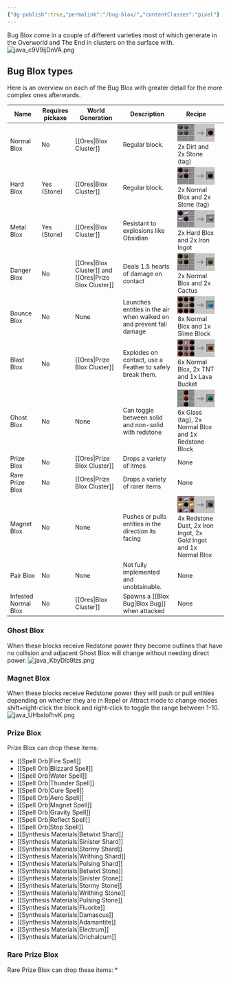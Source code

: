 ```yaml
---
{"dg-publish":true,"permalink":"/bug-blox/","contentClasses":"pixel"}
---
```


Bug Blox come in a couple of different varieties most of which generate in the Overworld and The End in clusters on the surface with. ![java_c9V9ijDnVA.png](/img/user/java_c9V9ijDnVA.png)

## Bug Blox types
Here is an overview on each of the Bug Blox with greater detail for the more complex ones afterwards.

| Name                 | Requires pickaxe | World Generation                                        | Description                                                         | Recipe                                                                                                                                                                                                 |     |
| -------------------- | ---------------- | ------------------------------------------------------- | ------------------------------------------------------------------- | ------------------------------------------------------------------------------------------------------------------------------------------------------------------------------------------------------ | --- |
| Normal Blox          | No               | [[Ores\|Blox Cluster]]                                  | Regular block.                                                      | ![recipe\|250](https://raw.githubusercontent.com/Wehavecookies56/kingdom-keys-wiki/refs/heads/main/images/normal_blox_recipe.png)<br> 2x Dirt and 2x Stone (tag)                                       |     |
| Hard Blox            | Yes (Stone)      | [[Ores\|Blox Cluster]]                                  | Regular block.                                                      | ![recipe\|250](https://raw.githubusercontent.com/Wehavecookies56/kingdom-keys-wiki/refs/heads/main/images/hard_blox_recipe.png)<br>2x Normal Blox and 2x Stone (tag)                                   |     |
| Metal Blox           | Yes (Stone)      | [[Ores\|Blox Cluster]]                                  | Resistant to explosions like Obsidian                               | ![recipe\|250](https://raw.githubusercontent.com/Wehavecookies56/kingdom-keys-wiki/refs/heads/main/images/metal_blox_recipe.png)<br>2x Hard Blox and 2x Iron Ingot                                     |     |
| Danger Blox          | No               | [[Ores\|Blox Cluster]] and [[Ores\|Prize Blox Cluster]] | Deals 1.5 hearts of damage on contact                               | ![recipe\|250](https://raw.githubusercontent.com/Wehavecookies56/kingdom-keys-wiki/refs/heads/main/images/danger_blox_recipe.png)<br>2x Normal Blox and 2x Cactus                                      |     |
| Bounce Blox          | No               | None                                                    | Launches entities in the air when walked on and prevent fall damage | ![recipe\|250](https://raw.githubusercontent.com/Wehavecookies56/kingdom-keys-wiki/refs/heads/main/images/bounce_blox_recipe.png)<br>8x Normal Blox and 1x Slime Block                                 |     |
| Blast Blox           | No               | [[Ores\|Prize Blox Cluster]]                            | Explodes on contact, use a Feather to safely break them.            | ![recipe\|250](https://raw.githubusercontent.com/Wehavecookies56/kingdom-keys-wiki/refs/heads/main/images/blast_blox_recipe.png)<br>6x Normal Blox, 2x TNT and 1x Lava Bucket                          |     |
| Ghost Blox           | No               | None                                                    | Can toggle between solid and non-solid with redstone                | ![recipe\|250](https://raw.githubusercontent.com/Wehavecookies56/kingdom-keys-wiki/refs/heads/main/images/ghost_blox_recipe.png)<br>6x Glass (tag), 2x Normal Blox and 1x Redstone Block               |     |
| Prize Blox           | No               | [[Ores\|Prize Blox Cluster]]                            | Drops a variety of itmes                                            | None                                                                                                                                                                                                   |     |
| Rare Prize Blox      | No               | [[Ores\|Prize Blox Cluster]]                            | Drops a variety of rarer items                                      | None                                                                                                                                                                                                   |     |
| Magnet Blox          | No               | None                                                    | Pushes or pulls entities in the direction its facing                | ![recipe\|250](https://raw.githubusercontent.com/Wehavecookies56/kingdom-keys-wiki/refs/heads/main/images/magnet_blox_recipe.png)<br>4x Redstone Dust, 2x Iron Ingot, 2x Gold Ingot and 1x Normal Blox |     |
| Pair Blox            | No               | None                                                    | Not fully implemented and unobtainable.                             | None                                                                                                                                                                                                   |     |
| Infested Normal Blox | No               | [[Ores\|Blox Cluster]]                                  | Spawns a [[Blox Bug\|Blox Bug]] when attacked                                 | None                                                                                                                                                                                                   |     |
### Ghost Blox
When these blocks receive Redstone power they become outlines that have no collision and adjacent Ghost Blox will change without needing direct power.
![java_KbyDib9lzs.png](/img/user/java_KbyDib9lzs.png)

### Magnet Blox
When these blocks receive Redstone power they will push or pull entities depending on whether they are in Repel or Attract mode to change modes shift+right-click the block and right-click to toggle the range between 1-10.
![java_UHbxlofhvK.png](/img/user/java_UHbxlofhvK.png)

### Prize Blox
Prize Blox can drop these items:
* [[Spell Orb\|Fire Spell]]
* [[Spell Orb\|Blizzard Spell]]
* [[Spell Orb\|Water Spell]]
* [[Spell Orb\|Thunder Spell]]
* [[Spell Orb\|Cure Spell]]
* [[Spell Orb\|Aero Spell]]
* [[Spell Orb\|Magnet Spell]]
* [[Spell Orb\|Gravity Spell]]
* [[Spell Orb\|Reflect Spell]]
* [[Spell Orb\|Stop Spell]]
* [[Synthesis Materials\|Betwixt Shard]]
* [[Synthesis Materials\|Sinister Shard]]
* [[Synthesis Materials\|Stormy Shard]]
* [[Synthesis Materials\|Writhing Shard]]
* [[Synthesis Materials\|Pulsing Shard]]
* [[Synthesis Materials\|Betwixt Stone]]
* [[Synthesis Materials\|Sinister Stone]]
* [[Synthesis Materials\|Stormy Stone]]
* [[Synthesis Materials\|Writhing Stone]]
* [[Synthesis Materials\|Pulsing Stone]]
* [[Synthesis Materials\|Fluorite]]
* [[Synthesis Materials\|Damascus]]
* [[Synthesis Materials\|Adamantite]]
* [[Synthesis Materials\|Electrum]]
* [[Synthesis Materials\|Orichalcum]]

### Rare Prize Blox
Rare Prize Blox can drop these items:
* 

